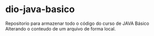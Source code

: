 # dio-java-basico
Repositorio para armazenar todo o código do curso de JAVA Básico
Alterando o conteudo de um arquivo de forma local.